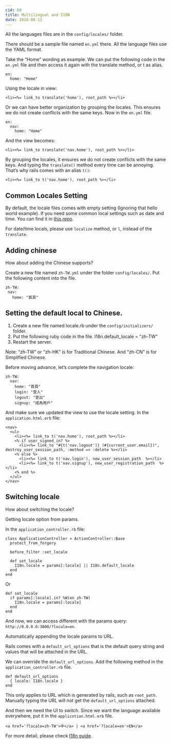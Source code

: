 ```yaml
---
cid: 60
title: Multilingual and I18N
date: 2016-06-12
---
```


All the languages files are in the `config/locales/` folder.

There should be a sample file named `en.yml` there. All the language files use the YAML format.

Take the “Home” wording as example. We can put the following code in the `en.yml` file and then access it again with the translate method, or t as alias.

~~~
en:
  home: "Home"
~~~

Using the locale in view:

~~~
<li><%= link_to translate('home'), root_path %></li>
~~~

Or we can have better organization by grouping the locales. This ensures we do not create conflicts with the same keys. Now in the `en.yml` file.

~~~
en:
  nav:
    home: "Home"
~~~

And the view becomes:

~~~
<li><%= link_to translate('nav.home'), root_path %></li>
~~~

By grouping the locales, it ensures we do not create conflicts with the same keys.
And typing the `translate()` method every time can be annoying. That’s why rails comes with an alias `t()`:

~~~
<li><%= link_to t('nav.home'), root_path %></li>
~~~

## Common Locales Setting

By default, the locale files comes with empty setting (Ignoring that hello world example). If you need some common local settings such as date and time. You can find it in [this repo](https://github.com/svenfuchs/rails-i18n).

For date/time locals, please use `localize` method, or `l`, instead of the `translate`.

## Adding chinese
How about adding the Chinese supports?

Create a new file named `zh-TW.yml` under the folder `config/locales/`.
Put the following content into the file.

~~~
zh-TW:
 nav:
   home: "首頁"
~~~

## Setting the default local to Chinese.

1. Create a new file named locale.rb under the `config/initializers/` folder.
2. Put the following ruby code in the file. I18n.default_locale = "zh-TW"
3. Restart the server.

Note: “zh-TW” or “zh-HK” is for Traditional Chinese. And “zh-CN” is for Simplified Chinese.

Before moving advance, let’s complete the navigation locale:

~~~
zh-TW:
  nav:
    home: "首頁"
    login: "登入"
    logout: "登出"
    signup: "成為用戶"
~~~

And make sure we updated the view to use the locale setting. In the `application.html.erb` file:

~~~
<nav>
  <ul>
    <li><%= link_to t('nav.home'), root_path %></li>
    <% if user_signed_in? %>
      <li><%= link_to "#{t('nav.logout')} (#{current_user.email})", destroy_user_session_path, :method => :delete %></li>
    <% else %>
      <li><%= link_to t('nav.login'), new_user_session_path  %></li>
      <li><%= link_to t('nav.signup'), new_user_registration_path  %></li>
    <% end %>
  </ul>
</nav>
~~~

## Switching locale

How about switching the locale?

Getting locale option from params.

In the `application_controller.rb` file:

~~~
class ApplicationController < ActionController::Base
  protect_from_forgery

  before_filter :set_locale

  def set_locale
    I18n.locale = params[:locale] || I18n.default_locale
  end
end
~~~

Or

~~~
def set_locale
  if params[:locale].in? %W(en zh-TW)
    I18n.locale = params[:locale]
  end
end
~~~

And now, we can access different with the params query: `http://0.0.0.0:3000/?locale=en`.

Automatically appending the locale params to URL.

Rails comes with a `default_url_options` that is the default query string and values that will be attached in the URL.

We can override the `default_url_options`. Add the following method in the `application_controller.rb` file.

~~~
def default_url_options
  { locale: I18n.locale }
end
~~~

This only applies to URL which is generated by rails, such as `root_path`. Manually typing the URL will not get the `default_url_options` attached.

And then we need the UI to switch. Since we want the language available everywhere, put it in the `applicotian.html.erb` file.

~~~
<a href='?locale=zh-TW'>中</a> | <a href='?locale=en'>EN</a>
~~~

For more detail, please check [I18n guide](http://guides.rubyonrails.org/i18n.html).